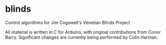 # blinds
Control algorithms for Jim Cogswell's Venetian Blinds Project

All material is written in C for Arduino, with original contributions from Conor Barry.
Significant changes are currently being performed by Colin Harman.

